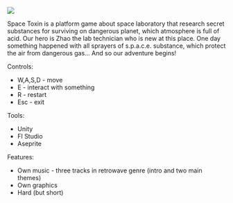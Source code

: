 ![](https://pp.userapi.com/c830400/v830400827/173dc6/eTW6CE5htFk.jpg)

Space Toxin is a platform game about space laboratory that research secret substances for surviving on dangerous planet, which atmosphere is full of acid. Our hero is Zhao the lab technician who is new at this place. One day something happened with all sprayers of s.p.a.c.e. substance, which protect the air from dangerous gas… And so our adventure begins!

Controls:
- W,A,S,D - move
- E - interact with something
- R - restart
- Esc - exit

Tools:
- Unity
- Fl Studio
- Aseprite

Features:
- Own music - three tracks in retrowave genre (intro and two main themes)
- Own graphics
- Hard (but short)

